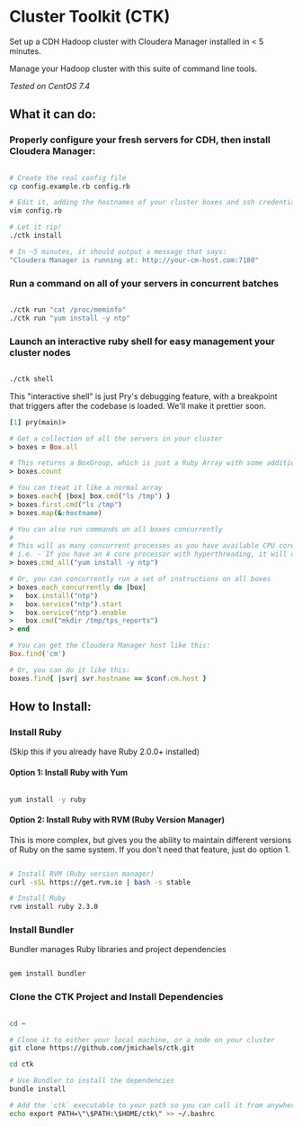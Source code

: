 # Cluster Toolkit (CTK)

Set up a CDH Hadoop cluster with Cloudera Manager installed in < 5 minutes.

Manage your Hadoop cluster with this suite of command line tools.

_Tested on CentOS 7.4_

## What it can do:

### Properly configure your fresh servers for CDH, then install Cloudera Manager:

```bash

# Create the real config file
cp config.example.rb config.rb

# Edit it, adding the hostnames of your cluster boxes and ssh credentials
vim config.rb

# Let it rip!
./ctk install

# In ~5 minutes, it should output a message that says:
"Cloudera Manager is running at: http://your-cm-host.com:7180"

```

### Run a command on all of your servers in concurrent batches

```bash

./ctk run "cat /proc/meminfo"
./ctk run "yum install -y ntp"

```

### Launch an interactive ruby shell for easy management your cluster nodes

```bash

./ctk shell

```

This "interactive shell" is just Pry's debugging feature, with a breakpoint that triggers after the codebase is loaded.  We'll make it prettier soon.

```ruby
[1] pry(main)>

# Get a collection of all the servers in your cluster
> boxes = Box.all

# This returns a BoxGroup, which is just a Ruby Array with some additional features
> boxes.count

# You can treat it like a normal array
> boxes.each{ |box| box.cmd("ls /tmp") }
> boxes.first.cmd("ls /tmp")
> boxes.map(&:hostname)

# You can also run commands on all boxes concurrently
#
# This will as many concurrent processes as you have available CPU cores
# i.e. - If you have an 4 core processor with hyperthreading, it will operate in batches of 8
> boxes.cmd_all("yum install -y ntp")

# Or, you can concurrently run a set of instructions on all boxes
> boxes.each_concurrently do |box|
>   box.install("ntp")
>   box.service("ntp").start
>   box.service("ntp").enable
>   box.cmd("mkdir /tmp/tps_reports")
> end

# You can get the Cloudera Manager host like this:
Box.find('cm')

# Or, you can do it like this:
boxes.find{ |svr| svr.hostname == $conf.cm.host }
```

## How to Install:

### Install Ruby

(Skip this if you already have Ruby 2.0.0+ installed)

#### Option 1:  Install Ruby with Yum

```bash

yum install -y ruby

```

#### Option 2:  Install Ruby with RVM (Ruby Version Manager)

This is more complex, but gives you the ability to maintain different versions of Ruby on the same system.  If you don't need that feature, just do option 1.

```bash

# Install RVM (Ruby version manager)
curl -sSL https://get.rvm.io | bash -s stable

# Install Ruby
rvm install ruby 2.3.0

```

### Install Bundler

Bundler manages Ruby libraries and project dependencies

```bash

gem install bundler

```

### Clone the CTK Project and Install Dependencies 

```bash

cd ~

# Clone it to either your local machine, or a node on your cluster
git clone https://github.com/jmichaels/ctk.git

cd ctk

# Use Bundler to install the dependencies
bundle install

# Add the `ctk` executable to your path so you can call it from anywhere
echo export PATH=\"\$PATH:\$HOME/ctk\" >> ~/.bashrc
```


